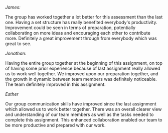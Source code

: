 *James:*

The group has worked together a lot better for this assessment than the last one. Having a set structure has really benefited everybody's productivity. Improvement could be seen in terms of preparation, potentially collaborating on more ideas and encouraging each other to contribute more. Definitely a great improvement through from everybody which was great to see.

*Jonathan:*

Having the entire group together at the beginning of this assignment, on top of having some prior experience because of last assignment really allowed us to work well together. We improved upon our preparation together, and the growth in dynamic between team members was definitely noticeable. The team definitely improved in this assignment.

*Esther*

Our group communication skills have improved since the last assignment which allowed us to work better together. There was an overall clearer view and understanding of our team members as well as the tasks needed to complete this assignment. This  enhanced collaboration enabled our team to be more productive and prepared with our work.
